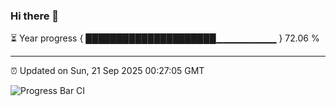 ### Hi there 👋

⏳ Year progress { █████████████████████▁▁▁▁▁▁▁▁▁ } 72.06 %

---

⏰ Updated on Sun, 21 Sep 2025 00:27:05 GMT

![Progress Bar CI](https://github.com/liununu/liununu/workflows/Progress%20Bar%20CI/badge.svg)
